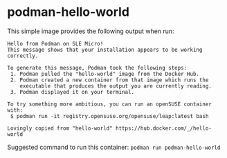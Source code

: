 # podman-hello-world

This simple image provides the following output when run:
```
Hello from Podman on SLE Micro!
This message shows that your installation appears to be working correctly.

To generate this message, Podman took the following steps:
 1. Podman pulled the "hello-world" image from the Docker Hub.
 2. Podman created a new container from that image which runs the
    executable that produces the output you are currently reading.
 3. Podman displayed it on your terminal.

To try something more ambitious, you can run an openSUSE container with:
 $ podman run -it registry.opensuse.org/opensuse/leap:latest bash

Lovingly copied from "hello-world" https://hub.docker.com/_/hello-world

```
Suggested command to run this container:
`podman run podman-hello-world`
